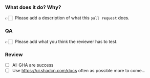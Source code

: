 ### What does it do? Why?

👉🏻 &nbsp;Please add a description of what this `pull request` does.

### QA

👉🏻 &nbsp;Please add what you think the reviewer has to test.

### Review

- [ ] All GHA are success
- [ ] Use https://ui.shadcn.com/docs often as possible
      more to come...
